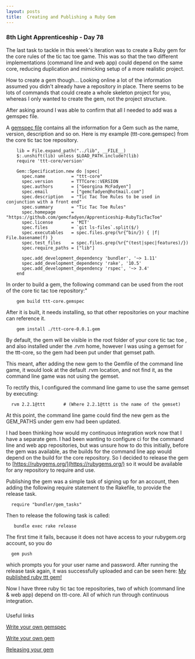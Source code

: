 ```yaml
---
layout: posts
title:  Creating and Publishing a Ruby Gem
---
```


### 8th Light Apprenticeship - Day 78

The last task to tackle in this week's iteration was to create a Ruby gem for the core rules of the tic tac toe game. This was so that the two different implementations (command line and web app) could depend on the same core, reducing duplication and mimicking setup of a more realistic project.

<!--break--> 

How to create a gem though... Looking online a lot of the information assumed you didn't already have a repository in place. There seems to be lots of commands that could create a whole skeleton project for you, whereas I only wanted to create the gem, not the project structure.

After asking around I was able to confirm that all I needed to add was a gemspec file. 

A [gemspec file](http://guides.rubygems.org/specification-reference/) contains all the information for a Gem such as the name, version, description and so on. Here is my example (ttt-core.gemspec) from the core tic tac toe repository.

        lib = File.expand_path("../lib", __FILE__)
 		$:.unshift(lib) unless $LOAD_PATH.include?(lib)
		require 'ttt-core/version'

		Gem::Specification.new do |spec|
		  spec.name          = "ttt-core"
  		  spec.version       = TTTCore::VERSION
          spec.authors       = ["Georgina McFadyen"]
          spec.email         = ["gemcfadyen@hotmail.com"]
          spec.description   = "Tic Tac Toe Rules to be used in conjunction with a front end"
          spec.summary       = "Tic Tac Toe Rules"
          spec.homepage      = "https://github.com/gemcfadyen/Apprenticeship-RubyTicTacToe"
          spec.license       = 'MIT'
          spec.files         = `git ls-files`.split($/)
          spec.executables   = spec.files.grep(%r{^bin/}) { |f| File.basename(f) }
          spec.test_files    = spec.files.grep(%r{^(test|spec|features)/})
          spec.require_paths = ["lib"]

          spec.add_development_dependency 'bundler', '~> 1.11'
          spec.add_development_dependency 'rake', '10.5'
          spec.add_development_dependency 'rspec', '~> 3.4'
        end
        
        
        
In order to build a gem, the following command can be used from the root of the core tic tac toe repository:"
  
        gem build ttt-core.gemspec
        
After it is built, it needs installing, so that other repositories on your machine can reference it. 

        gem install ./ttt-core-0.0.1.gem
        
        
By default, the gem will be visible in the root folder of your core tic tac toe , and also installed under the .rvm home, however I was using a gemset for the ttt-core, so the gem had been put under that gemset path. 

This meant, after adding the new gem to the Gemfile of the command line game, it would look at the default .rvm location, and not find it, as the command line game was not using the gemset.

To rectify this, I configured the command line game to use the same gemset by executing:

      rvm 2.2.1@ttt       # (Where 2.2.1@ttt is the name of the gemset)
    
At this point, the command line game could find the new gem as the GEM_PATHS under gem env had been updated.

I had been thinking how would my continuous integration work now that I have a separate gem. I had been wanting to configure ci for the command line and web app repositories, but was unsure how to do this initially, before the gem was available, as the builds for the command line app would depend on the build for the core repository. So I decided to release the gem to [https://rubygems.org/](https://rubygems.org/) so it would be available for any repository to require and use.

Publishing the gem was a simple task of signing up for an account, then adding the following require statement to the Rakefile, to provide the release task.

      require "bundler/gem_tasks"
      
Then to release the following task is called:

       bundle exec rake release
       
The first time it fails, because it does not have access to your rubygem.org account, so you do 

      gem push 
      
      
which prompts you for your user name and password. After running the release task again, it was successfully uploaded and can be seen here: [My published ruby ttt gem!](https://rubygems.org/gems/ttt-core)

Now I have three ruby tic tac toe repositories, two of which (command line & web app) depend on ttt-core. All of which run through continuous integration.  

### 

Useful links
 
[Write your own gemspec](http://jeffkreeftmeijer.com/2010/be-awesome-write-your-gemspec-yourself/)

[Write your own gem](http://guides.rubygems.org/make-your-own-gem/)

[Releasing your gem](https://quickleft.com/blog/engineering-lunch-series-step-by-step-guide-to-building-your-first-ruby-gem/)

